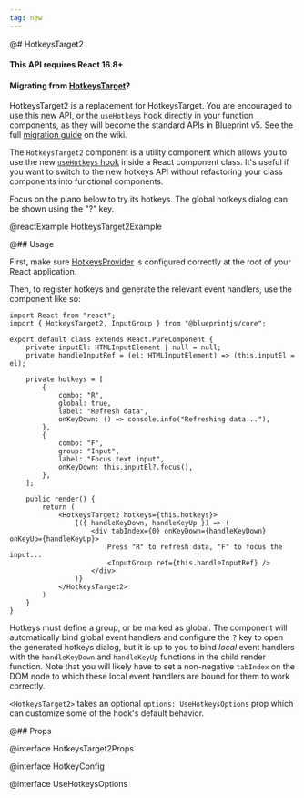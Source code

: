 ```yaml
---
tag: new
---
```


@# HotkeysTarget2

<div class="@ns-callout @ns-intent-warning @ns-icon-warning-sign">
    <h4 class="@ns-heading">This API requires React 16.8+</h4>
</div>

<div class="@ns-callout @ns-intent-primary @ns-icon-info-sign">
    <h4 class="@ns-heading">

Migrating from [HotkeysTarget](#core/components/hotkeys)?

</h4>

HotkeysTarget2 is a replacement for HotkeysTarget. You are encouraged to use this new API, or
the `useHotkeys` hook directly in your function components, as they will become the standard
APIs in Blueprint v5. See the full
[migration guide](https://github.com/palantir/blueprint/wiki/HotkeysTarget-&-useHotkeys-migration) on the wiki.

</div>


The `HotkeysTarget2` component is a utility component which allows you to use the new
[`useHotkeys` hook](#core/hooks/use-hotkeys) inside a React component class. It's useful
if you want to switch to the new hotkeys API without refactoring your class components
into functional components.

Focus on the piano below to try its hotkeys. The global hotkeys dialog can be shown using the "?" key.

@reactExample HotkeysTarget2Example

@## Usage

First, make sure [HotkeysProvider](#core/context/hotkeys-provider) is configured correctly at the root of your
React application.

Then, to register hotkeys and generate the relevant event handlers, use the component like so:

```tsx
import React from "react";
import { HotkeysTarget2, InputGroup } from "@blueprintjs/core";

export default class extends React.PureComponent {
    private inputEl: HTMLInputElement | null = null;
    private handleInputRef = (el: HTMLInputElement) => (this.inputEl = el);

    private hotkeys = [
        {
            combo: "R",
            global: true,
            label: "Refresh data",
            onKeyDown: () => console.info("Refreshing data..."),
        },
        {
            combo: "F",
            group: "Input",
            label: "Focus text input",
            onKeyDown: this.inputEl?.focus(),
        },
    ];

    public render() {
        return (
            <HotkeysTarget2 hotkeys={this.hotkeys}>
                {({ handleKeyDown, handleKeyUp }) => (
                    <div tabIndex={0} onKeyDown={handleKeyDown} onKeyUp={handleKeyUp}>
                        Press "R" to refresh data, "F" to focus the input...
                        <InputGroup ref={this.handleInputRef} />
                    </div>
                )}
            </HotkeysTarget2>
        )
    }
}
```

Hotkeys must define a group, or be marked as global. The component will automatically bind global event handlers
and configure the <kbd>?</kbd> key to open the generated hotkeys dialog, but it is up to you to bind _local_
event handlers with the `handleKeyDown` and `handleKeyUp` functions in the child render function. Note that
you will likely have to set a non-negative `tabIndex` on the DOM node to which these local event handlers are
bound for them to work correctly.

`<HotkeysTarget2>` takes an optional `options: UseHotkeysOptions` prop which can customize some of the hook's
default behavior.

@## Props

@interface HotkeysTarget2Props

@interface HotkeyConfig

@interface UseHotkeysOptions
